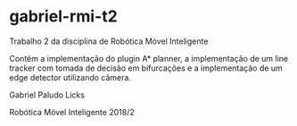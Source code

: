 # gabriel-rmi-t2
Trabalho 2 da disciplina de Robótica Móvel Inteligente

Contém a implementação do plugin A* planner, a implementação de um line tracker com tomada de decisão em bifurcações e a implementação de um edge detector utilizando câmera.

Gabriel Paludo Licks

Robótica Móvel Inteligente 2018/2
